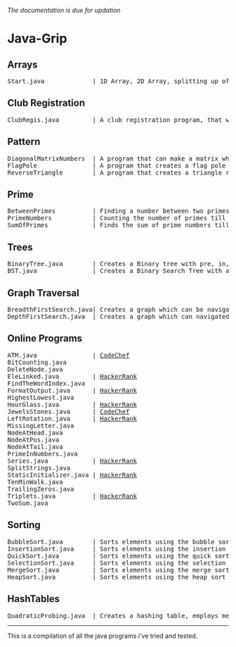 *The documentation is due for updation*

# Java-Grip
## Arrays
<pre>
Start.java             | 1D Array, 2D Array, splitting up of a string
</pre>
## Club Registration
<pre>
ClubRegis.java         | A club registration program, that was given as a school project.
</pre>
## Pattern
<pre>
DiagonalMatrixNumbers  | A program that can make a matrix which increases diagonally.
FlagPole               | A program that creates a flag pole pattern.
ReverseTriangle        | A program that creates a triangle reversed vertically.
</pre>
## Prime
<pre>
BetweenPrimes          | Finding a number between two primes.
PrimeNumbers           | Counting the number of primes till a given point
SumOfPrimes            | Finds the sum of prime numbers till a given point
</pre>
## Trees
<pre>
BinaryTree.java        | Creates a Binary tree with pre, in, post order outputs.
BST.java               | Creates a Binary Search Tree with all the required operations.
</pre>
## Graph Traversal
<pre>
BreadthFirstSearch.java| Creates a graph which can be navigated using the bfs algorithm.
DepthFirstSearch.java  | Creates a graph which can navigated using the dfs algorithm.
</pre>
## Online Programs
<pre>
ATM.java               | <a href="https://www.codechef.com/problems/HS08TEST">CodeChef</a>
BitCounting.java
DeleteNode.java
EleLinked.java         | <a href="https://www.hackerrank.com/challenges/print-the-elements-of-a-linked-list/problem">HackerRank</a>
FindTheWordIndex.java
FormatOutput.java      | <a href="https://www.hackerrank.com/challenges/java-output-formatting/problem">HackerRank</a>
HighestLowest.java
HourGlass.java         | <a href="https://www.hackerrank.com/challenges/2d-array/problem">HackerRank</a>
JewelsStones.java      | <a href="https://www.codechef.com/problems/STONES">CodeChef</a>
LeftRotation.java      | <a href="https://www.hackerrank.com/challenges/array-left-rotation/problem">HackerRank</a>
MissingLetter.java
NodeAtHead.java
NodeAtPos.java
NodeAtTail.java
PrimeInNumbers.java
Series.java            | <a href="https://www.hackerrank.com/challenges/java-loops/problem?h_r=profile">HackerRank</a>
SplitStrings.java
StaticInitializer.java | <a href="https://www.hackerrank.com/challenges/java-static-initializer-block/problem">HackerRank</a>
TenMinWalk.java
TrailingZeros.java
Triplets.java          | <a href="https://www.hackerrank.com/challenges/compare-the-triplets/problem">HackerRank</a>
TwoSum.java
</pre>
## Sorting
<pre>
BubbleSort.java        | Sorts elements using the bubble sort algorithm
InsertionSort.java     | Sorts elements using the insertion sort algorithm
QuickSort.java         | Sorts elements using the quick sort algorithm
SelectionSort.java     | Sorts elements using the selection sort algorithm
MergeSort.java         | Sorts elements using the merge sort algorithm
HeapSort.java          | Sorts elements using the heap sort algorithm
</pre>
## HashTables
<pre>
QuadraticProbing.java  | Creates a hashing table, employs methods with quadratic probing.
</pre>
---
This is a compilation of all the java programs i've tried and tested.
